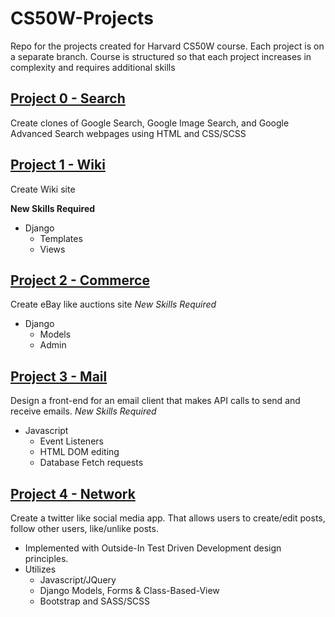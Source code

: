 # CS50W-Projects
Repo for the projects created for Harvard CS50W course. Each project is on a separate branch. Course is structured so that each project increases in complexity and requires additional skills 

## [Project 0 - Search](https://github.com/kevinbeirne1/CS50W-Projects/tree/Project_0-Search)
Create clones of Google Search, Google Image Search, and Google Advanced Search webpages using HTML and CSS/SCSS

## [Project 1 - Wiki](https://github.com/kevinbeirne1/CS50W-Projects/tree/Project_1-Wiki)
Create Wiki site 

__New Skills Required__
- Django 
  - Templates 
  - Views

## [Project 2 - Commerce](https://github.com/kevinbeirne1/CS50W-Projects/tree/Project_2-Commerce)
Create eBay like auctions site
_New Skills Required_
- Django 
  - Models 
  - Admin

## [Project 3 - Mail](https://github.com/kevinbeirne1/CS50W-Projects/tree/Project_3-Mail)
Design a front-end for an email client that makes API calls to send and receive emails. 
_New Skills Required_
- Javascript
  - Event Listeners
  - HTML DOM editing
  - Database Fetch requests   

## [Project 4 - Network](https://github.com/kevinbeirne1/CS50W-Projects/tree/Project_4-Network)
  Create a twitter like social media app. That allows users to create/edit posts, follow other users, like/unlike posts. 
  - Implemented with Outside-In Test Driven Development design principles.
  - Utilizes 
    - Javascript/JQuery
    - Django Models, Forms & Class-Based-View
    - Bootstrap and SASS/SCSS
